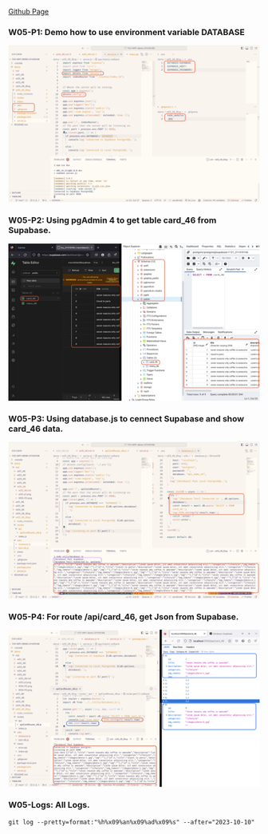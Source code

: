[Github Page](https://github.com/marx-w/1121-WP1-demo-211410146.git)

### W05-P1: Demo how to use environment variable DATABASE
![W05-P1](./w05-p1.png)

### W05-P2: Using pgAdmin 4 to get table card_46 from Supabase.
![W05-P2](./W05-P2.png)

### W05-P3: Using database.js to cennect Supabase and show card_46 data.
![W05-P3](./W05-P3.png)

### W05-P4: For route /api/card_46, get Json from Supabase.
![W05-P4](./W05-P4.png)

### W05-Logs: All Logs.
```
git log --pretty=format:"%h%x09%an%x09%ad%x09%s" --after="2023-10-10"
```